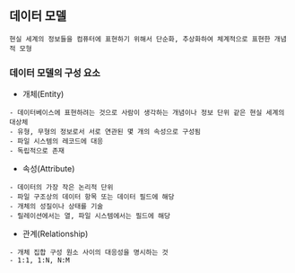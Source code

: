 ## 데이터 모델
~~~
현실 세계의 정보들을 컴퓨터에 표현하기 위해서 단순화, 추상화하여 체계적으로 표현한 개념적 모형
~~~
### 데이터 모델의 구성 요소
- 개체(Entity)
~~~
- 데이터베이스에 표현하려는 것으로 사람이 생각하는 개념이나 정보 단위 같은 현실 세계의 대상체
- 유형, 무형의 정보로서 서로 연관된 몇 개의 속성으로 구성됨
- 파일 시스템의 레코드에 대응
- 독립적으로 존재
~~~
- 속성(Attribute)
~~~
- 데이터의 가장 작은 논리적 단위
- 파일 구조상의 데이터 항목 또는 데이터 필드에 해당
- 개체의 성질이나 상태를 기술
- 릴레이션에서는 열, 파일 시스템에서는 필드에 해당
~~~
- 관계(Relationship)
~~~
- 개체 집합 구성 원소 사이의 대응성을 명시하는 것
- 1:1, 1:N, N:M
~~~
